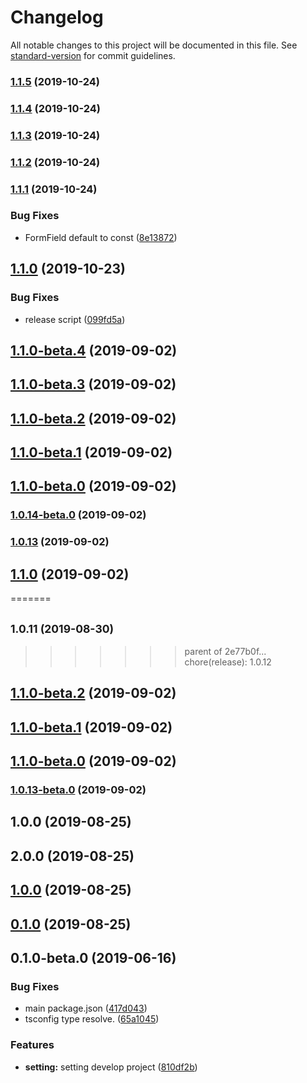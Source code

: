 # Changelog

All notable changes to this project will be documented in this file. See [standard-version](https://github.com/conventional-changelog/standard-version) for commit guidelines.

### [1.1.5](https://github.com/deboxsoft/component-webapp-react/compare/v1.1.4...v1.1.5) (2019-10-24)

### [1.1.4](https://github.com/deboxsoft/component-webapp-react/compare/v1.1.3...v1.1.4) (2019-10-24)

### [1.1.3](https://github.com/deboxsoft/component-webapp-react/compare/v1.1.2...v1.1.3) (2019-10-24)

### [1.1.2](https://github.com/deboxsoft/component-webapp-react/compare/v1.1.1...v1.1.2) (2019-10-24)

### [1.1.1](https://github.com/deboxsoft/component-webapp-react/compare/v1.1.0...v1.1.1) (2019-10-24)


### Bug Fixes

* FormField default to const ([8e13872](https://github.com/deboxsoft/component-webapp-react/commit/8e13872))

## [1.1.0](https://github.com/deboxsoft/component-webapp-react/compare/v1.1.0-beta.4...v1.1.0) (2019-10-23)


### Bug Fixes

* release script ([099fd5a](https://github.com/deboxsoft/component-webapp-react/commit/099fd5a))

## [1.1.0-beta.4](https://github.com/deboxsoft/component-webapp-react/compare/v1.1.0-beta.3...v1.1.0-beta.4) (2019-09-02)

## [1.1.0-beta.3](https://github.com/deboxsoft/component-webapp-react/compare/v1.1.0-beta.2...v1.1.0-beta.3) (2019-09-02)

## [1.1.0-beta.2](https://github.com/deboxsoft/component-webapp-react/compare/v1.1.0-beta.1...v1.1.0-beta.2) (2019-09-02)

## [1.1.0-beta.1](https://github.com/deboxsoft/component-webapp-react/compare/v1.1.0-beta.0...v1.1.0-beta.1) (2019-09-02)

## [1.1.0-beta.0](https://github.com/deboxsoft/component-webapp-react/compare/v1.0.14-beta.0...v1.1.0-beta.0) (2019-09-02)

### [1.0.14-beta.0](https://github.com/deboxsoft/component-webapp-react/compare/v1.0.13...v1.0.14-beta.0) (2019-09-02)

### [1.0.13](https://github.com/deboxsoft/component-webapp-react/compare/v1.0.12...v1.0.13) (2019-09-02)

## [1.1.0](https://github.com/deboxsoft/component-webapp-react/compare/v1.1.0-beta.2...v1.1.0) (2019-09-02)
=======
## <small>1.0.11 (2019-08-30)</small>
>>>>>>> parent of 2e77b0f... chore(release): 1.0.12

## [1.1.0-beta.2](https://github.com/deboxsoft/component-webapp-react/compare/v1.1.0-beta.1...v1.1.0-beta.2) (2019-09-02)

## [1.1.0-beta.1](https://github.com/deboxsoft/component-webapp-react/compare/v1.1.0-beta.0...v1.1.0-beta.1) (2019-09-02)

## [1.1.0-beta.0](https://github.com/deboxsoft/component-webapp-react/compare/v1.0.13-beta.0...v1.1.0-beta.0) (2019-09-02)

### [1.0.13-beta.0](https://github.com/deboxsoft/component-webapp-react/compare/v1.0.12...v1.0.13-beta.0) (2019-09-02)

## 1.0.0 (2019-08-25)




## 2.0.0 (2019-08-25)




## [1.0.0](https://github.com/deboxsoft/component-webapp-react/compare/v0.1.0...v1.0.0) (2019-08-25)

## [0.1.0](https://github.com/deboxsoft/component-webapp-react/compare/v0.1.1...v0.1.0) (2019-08-25)

## 0.1.0-beta.0 (2019-06-16)


### Bug Fixes

* main package.json ([417d043](https://github.com/deboxsoft/component-webapp-react/commit/417d043))
* tsconfig type resolve. ([65a1045](https://github.com/deboxsoft/component-webapp-react/commit/65a1045))


### Features

* **setting:** setting develop project ([810df2b](https://github.com/deboxsoft/component-webapp-react/commit/810df2b))

